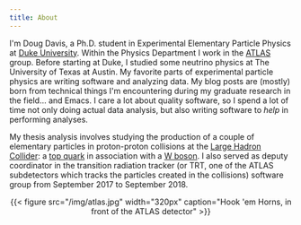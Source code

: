 ```yaml
---
title: About
---
```


I'm Doug Davis, a Ph.D. student in Experimental Elementary Particle
Physics at [Duke University](https://www.duke.edu/). Within the
Physics Department I work in the [ATLAS](https://atlas.cern/)
group. Before starting at Duke, I studied some neutrino physics at The
University of Texas at Austin. My favorite parts of experimental
particle physics are writing software and analyzing data. My blog
posts are (mostly) born from technical things I'm encountering during
my graduate research in the field... and Emacs. I care a lot about
quality software, so I spend a lot of time not only doing actual data
analysis, but also writing software to _help_ in performing analyses.

My thesis analysis involves studying the production of a couple of
elementary particles in proton-proton collisions at the [Large Hadron
Collider](https://en.wikipedia.org/wiki/Large_Hadron_Collider): a [top
quark](https://en.wikipedia.org/wiki/Top_quark) in association with a
[W boson](https://en.wikipedia.org/wiki/W_and_Z_bosons). I also served
as deputy coordinator in the transition radiation tracker (or TRT, one
of the ATLAS subdetectors which tracks the particles created in the
collisions) software group from September 2017 to September 2018.

<center>
{{< figure src="/img/atlas.jpg" width="320px" caption="Hook 'em Horns, in front of the ATLAS detector" >}}
</center>
